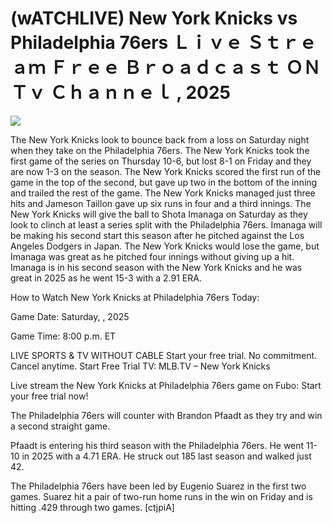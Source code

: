 # (wATCHLIVE) New York Knicks vs Philadelphia 76ers Ｌｉｖｅ Ｓｔｒｅａｍ Ｆｒｅｅ Ｂｒｏａｄｃａｓｔ ＯＮ Ｔｖ Ｃｈａｎｎｅｌ , 2025  
  
  
[![](https://i.imgur.com/qSNzIqt.png)](https://movie.rssnews.media/TzGsQgYD.php)  
  
The New York Knicks look to bounce back from a loss on Saturday night when they take on the Philadelphia 76ers. The New York Knicks took the first game of the series on Thursday 10-6, but lost 8-1 on Friday and they are now 1-3 on the season. The New York Knicks scored the first run of the game in the top of the second, but gave up two in the bottom of the inning and trailed the rest of the game. The New York Knicks managed just three hits and Jameson Taillon gave up six runs in four and a third innings. The New York Knicks will give the ball to Shota Imanaga on Saturday as they look to clinch at least a series split with the Philadelphia 76ers. Imanaga will be making his second start this season after he pitched against the Los Angeles Dodgers in Japan. The New York Knicks would lose the game, but Imanaga was great as he pitched four innings without giving up a hit. Imanaga is in his second season with the New York Knicks and he was great in 2025 as he went 15-3 with a 2.91 ERA.

How to Watch New York Knicks at Philadelphia 76ers Today:

Game Date: Saturday, , 2025

Game Time: 8:00 p.m. ET

LIVE SPORTS & TV WITHOUT CABLE
Start your free trial. No commitment. Cancel anytime.
Start Free Trial
TV: MLB.TV – New York Knicks

Live stream the New York Knicks at Philadelphia 76ers game on Fubo: Start your free trial now!

The Philadelphia 76ers will counter with Brandon Pfaadt as they try and win a second straight game.

Pfaadt is entering his third season with the Philadelphia 76ers. He went 11-10 in 2025 with a 4.71 ERA. He struck out 185 last season and walked just 42.

The Philadelphia 76ers have been led by Eugenio Suarez in the first two games. Suarez hit a pair of two-run home runs in the win on Friday and is hitting .429 through two games. [ctjpiA]